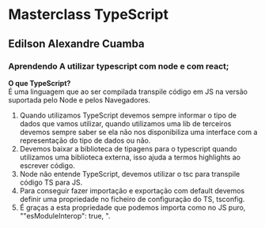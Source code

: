 # Masterclass TypeScript
## Edilson Alexandre Cuamba
### Aprendendo A utilizar typescript com node e com react;

**O que TypeScript?**\
É uma linguagem que ao ser compilada transpile código em JS na versão suportada pelo Node e pelos Navegadores.

1. Quando utilizamos TypeScript devemos sempre informar o tipo de dados que vamos utilizar, quando utilizamos uma lib de terceiros devemos sempre saber se ela não nos disponibiliza uma interface com a representação do tipo de dados ou não.
2. Devemos baixar a biblioteca de tipagens para o typescript quando utilizamos uma biblioteca externa, isso ajuda a termos highlights ao escrever código.
3. Node não entende TypeScript, devemos utilizar o tsc para transpile código TS para JS.
4. Para conseguir fazer importação e exportação com default devemos definir uma propriedade no ficheiro de configuração do TS, tsconfig.
5. É graças a esta propriedade que podemos importa como no JS puro, ""esModuleInterop": true,   ".

